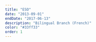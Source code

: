 ```yaml
---
title: "ESO"
date: "2013-09-01"
endDate: "2017-06-13"
description: "Bilingual Branch (French)"
color: "#33ff33"
order: 1
---
```


